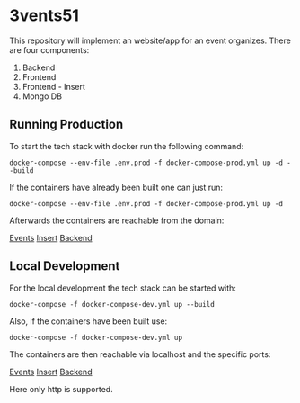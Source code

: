 # 3vents51

This repository will implement an website/app for an event organizes. 
There are four components:
1. Backend
2. Frontend
3. Frontend - Insert
4. Mongo DB


## Running Production

To start the tech stack with docker run the following command:

```shell
docker-compose --env-file .env.prod -f docker-compose-prod.yml up -d --build
```

If the containers have already been built one can just run:

```shell
docker-compose --env-file .env.prod -f docker-compose-prod.yml up -d
```

Afterwards the containers are reachable from the domain:

[Events](https://events.3vents51.duckdns.org)
[Insert](https://insert.3vents51.duckdns.org)
[Backend](https://backend.3vents51.duckdns.org)


## Local Development

For the local development the tech stack can be started with:

```shell
docker-compose -f docker-compose-dev.yml up --build
```

Also, if the containers have been built use:

```shell
docker-compose -f docker-compose-dev.yml up
```

The containers are then reachable via localhost and the specific ports:

[Events](http://localhost:4200)
[Insert](http://localhost:4201)
[Backend](http://localhost:3000)

Here only http is supported.